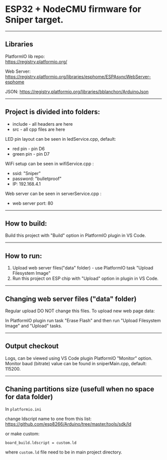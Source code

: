 # ESP32 + NodeCMU firmware for Sniper target. 

--------------------------------------------
## Libraries

PlatformIO lib repo:  
https://registry.platformio.org/

Web Server:
https://registry.platformio.org/libraries/esphome/ESPAsyncWebServer-esphome

JSON:
https://registry.platformio.org/libraries/bblanchon/ArduinoJson

--------------------------------------------
## Project is divided into folders:
* include - all headers are here
* src - all cpp files are here

LED pin layout can be seen in ledService.cpp, default:
* red pin - pin D6
* green pin - pin D7

WiFi setup can be seen in wifiService.cpp :
* ssid: "Sniper"
* password: "bulletproof"
* IP: 192.168.4.1

Web server can be seen in serverService.cpp :
 * web server port: 80

--------------------------------------------
## How to build:

Build this project with "Build" option in PlatformIO plugin in VS Code.

--------------------------------------------
## How to run:

1. Upload web server files("data" folder) - use PlatformIO task "Upload Filesystem Image" 
2. Run this project on ESP chip with "Upload" option in  plugin in VS Code.

--------------------------------------------
## Changing web server files ("data" folder)

Regular upload DO NOT change this files.
To upload new web page data:

In PlatformIO plugin run task "Erase Flash" and then run "Upload Filesystem Image" and "Upload" tasks.

--------------------------------------------
## Output checkout

Logs, can be viewed using VS Code plugin PlatformIO "Monitor" option.
Monitor baud (bitrate) value can be found in sniperMain.cpp, default: 115200.

--------------------------------------------
## Chaning partitions size (usefull when no space for data folder)

In `platformio.ini` 

change ldscript name to one from this list:  
https://github.com/esp8266/Arduino/tree/master/tools/sdk/ld  

or make custom:
```
board_build.ldscript = custom.ld
```
where `custom.ld` file need to be in main project directory.